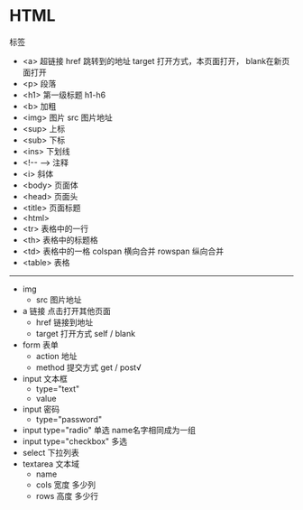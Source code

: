 # HTML 

标签

- \<a> 超链接      href  跳转到的地址    target 打开方式，本页面打开， blank在新页面打开
- \<p> 段落
- \<h1> 第一级标题 h1-h6
- \<b>  加粗
- \<img> 图片   src 图片地址
- \<sup> 上标
- \<sub>  下标
- \<ins>  下划线
- \<!--   -->  注释
- \<i>  斜体
- \<body>  页面体
- \<head>  页面头
- \<title>   页面标题
- \<html>  
- \<tr>  表格中的一行
- \<th>  表格中的标题格
- \<td>   表格中的一格  colspan 横向合并  rowspan 纵向合并
- \<table> 表格











---

- img  
  - src    图片地址
- a    链接 点击打开其他页面
  - href   链接到地址
  - target  打开方式 self / blank 
- form 表单
  - action  地址
  - method  提交方式   get  /  post√
- input 文本框
  - type="text"
  - value
- input 密码
  - type="password"
- input type="radio" 单选    name名字相同成为一组
- input type="checkbox" 多选
- select   下拉列表
- textarea 文本域
  - name
  - cols     宽度 多少列
  - rows    高度 多少行 



